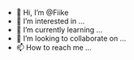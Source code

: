 - 👋 Hi, I’m @Fiike
- 👀 I’m interested in ...
- 🌱 I’m currently learning ...
- 💞️ I’m looking to collaborate on ...
- 📫 How to reach me ...

<!---
Fiike/Fiike is a ✨ special ✨ repository because its `README.md` (this file) appears on your GitHub profile.
You can click the Preview link to take a look at your changes.
--->
